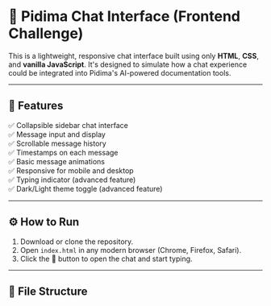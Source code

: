 # 💬 Pidima Chat Interface (Frontend Challenge)

This is a lightweight, responsive chat interface built using only **HTML**, **CSS**, and **vanilla JavaScript**. It's designed to simulate how a chat experience could be integrated into Pidima's AI-powered documentation tools.

---

## 📌 Features

✅ Collapsible sidebar chat interface  
✅ Message input and display  
✅ Scrollable message history  
✅ Timestamps on each message  
✅ Basic message animations  
✅ Responsive for mobile and desktop  
✅ Typing indicator (advanced feature)  
✅ Dark/Light theme toggle (advanced feature)

---

## ⚙️ How to Run

1. Download or clone the repository.
2. Open `index.html` in any modern browser (Chrome, Firefox, Safari).
3. Click the 💬 button to open the chat and start typing.

---

## 📁 File Structure

